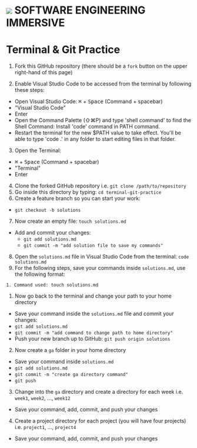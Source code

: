 # ![](https://ga-dash.s3.amazonaws.com/production/assets/logo-9f88ae6c9c3871690e33280fcf557f33.png)  SOFTWARE ENGINEERING IMMERSIVE

# Terminal & Git Practice

1. Fork this GitHub repository (there should be a `fork` button on the upper right-hand of this page)

2. Enable Visual Studio Code to be accessed from the terminal by following these steps:
  - Open Visual Studio Code: <kbd>⌘</kbd> + <kbd>Space</kbd> (Command + spacebar)
  - "Visual Studio Code"
  - Enter
  - Open the Command Palette (⇧⌘P) and type 'shell command' to find the Shell Command: Install 'code' command in PATH command.
  - Restart the terminal for the new $PATH value to take effect. You'll be able to type 'code .' in any folder to start editing files in that folder.

3. Open the Terminal:
  - <kbd>⌘</kbd> + <kbd>Space</kbd> (Command + spacebar)
  - "Terminal"
  - Enter
4. Clone the forked GitHub repository i.e. `git clone /path/to/repository`
5. Go inside this directory by typing: `cd terminal-git-practice`
6. Create a feature branch so you can start your work:
- `git checkout -b solutions`
7. Now create an empty file: `touch solutions.md`
- Add and commit your changes:
  - `git add solutions.md`
  - `git commit -m "add solution file to save my commands"`
8. Open the `solutions.md` file in Visual Studio Code from the terminal: `code solutions.md`
9. For the following steps, save your commands inside `solutions.md`, use the following format:
```
1. Command used: touch solutions.md
```
  1. Now go back to the terminal and change your path to your home directory
  - Save your command inside the `solutions.md` file and commit your changes:
  - `git add solutions.md`
  - `git commit -m "add command to change path to home directory"`
  - Push your new branch up to GitHub: `git push origin solutions`
  2. Now create a `ga` folder in your home directory
  - Save your command inside `solutions.md`
  - `git add solutions.md`
  - `git commit -m "create ga directory command"`
  - `git push`
  3. Change into the `ga` directory and create a directory for each week i.e. `week1`, `week2`, ..., `week12`
  - Save your command, add, commit, and push your changes
  4. Create a project directory for each project (you will have four projects) i.e. `project1`, ..., `project4`
  - Save your command, add, commit, and push your changes
